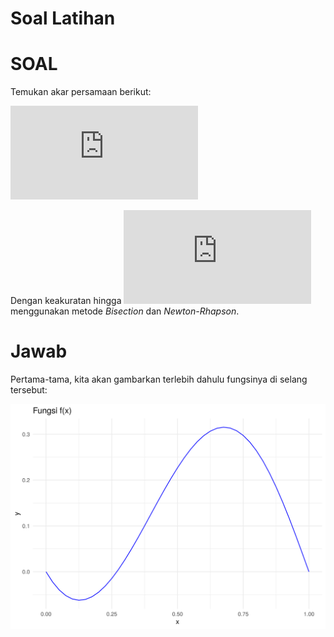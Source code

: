 Soal Latihan
================

# SOAL

Temukan akar persamaan berikut:

  
![(x-1) \\tan{x} + x \\sin{\\pi x} = 0, x \\in
\[0,1\]](https://latex.codecogs.com/png.latex?%28x-1%29%20%5Ctan%7Bx%7D%20%2B%20x%20%5Csin%7B%5Cpi%20x%7D%20%3D%200%2C%20x%20%5Cin%20%5B0%2C1%5D
"(x-1) \\tan{x} + x \\sin{\\pi x} = 0, x \\in [0,1]")  

Dengan keakuratan hingga
![10^{-5}](https://latex.codecogs.com/png.latex?10%5E%7B-5%7D "10^{-5}")
menggunakan metode *Bisection* dan *Newton-Rhapson*.

# Jawab

Pertama-tama, kita akan gambarkan terlebih dahulu fungsinya di selang
tersebut:

<img src="readme_files/figure-gfm/unnamed-chunk-2-1.png" width="672" style="display: block; margin: auto;" />
